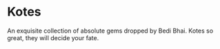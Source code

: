 # Kotes

An exquisite collection of absolute gems dropped by Bedi Bhai. 
Kotes so great, they will decide your fate.
